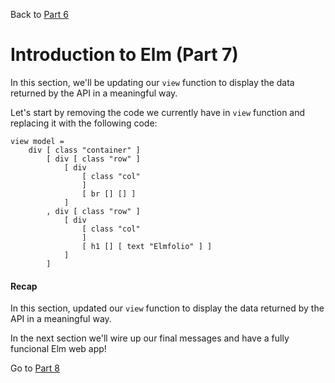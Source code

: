 
Back to [Part 6](../part6/README.md)

# Introduction to Elm (Part 7)

In this section, we'll be updating our `view` function to display the data returned by the API in a meaningful
way. 

Let's start by removing the code we currently have in `view` function and replacing it with the following code:

```
view model =
    div [ class "container" ]
        [ div [ class "row" ]
            [ div
                [ class "col"
                ]
                [ br [] [] ]
            ]
        , div [ class "row" ]
            [ div
                [ class "col"
                ]
                [ h1 [] [ text "Elmfolio" ] ]
            ]
        ]
```


#### Recap

In this section, updated our `view` function to display the data returned by the API in a meaningful
way. 

In the next section we'll wire up our final messages and have a fully funcional Elm web app!

Go to [Part 8](../part8/README.md)